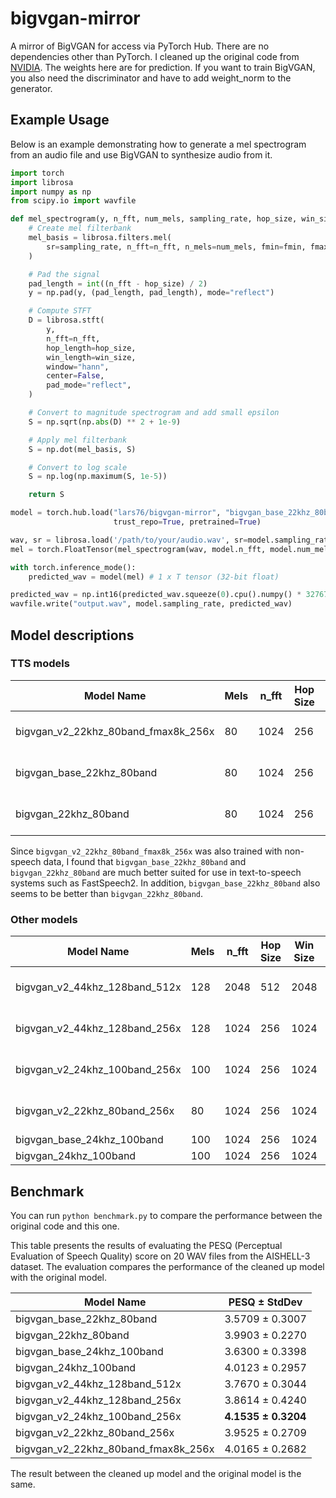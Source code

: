 # bigvgan-mirror

A mirror of BigVGAN for access via PyTorch Hub. There are no dependencies other than PyTorch. I cleaned up the original code from [NVIDIA](https://github.com/NVIDIA/BigVGAN.git). The weights here are for prediction. If you want to train BigVGAN, you also need the discriminator and have to add weight_norm to the generator.

## Example Usage

Below is an example demonstrating how to generate a mel spectrogram from an audio file and use BigVGAN to synthesize audio from it.

```python
import torch
import librosa
import numpy as np
from scipy.io import wavfile

def mel_spectrogram(y, n_fft, num_mels, sampling_rate, hop_size, win_size, fmin, fmax):
    # Create mel filterbank
    mel_basis = librosa.filters.mel(
        sr=sampling_rate, n_fft=n_fft, n_mels=num_mels, fmin=fmin, fmax=fmax
    )

    # Pad the signal
    pad_length = int((n_fft - hop_size) / 2)
    y = np.pad(y, (pad_length, pad_length), mode="reflect")

    # Compute STFT
    D = librosa.stft(
        y,
        n_fft=n_fft,
        hop_length=hop_size,
        win_length=win_size,
        window="hann",
        center=False,
        pad_mode="reflect",
    )

    # Convert to magnitude spectrogram and add small epsilon
    S = np.sqrt(np.abs(D) ** 2 + 1e-9)

    # Apply mel filterbank
    S = np.dot(mel_basis, S)

    # Convert to log scale
    S = np.log(np.maximum(S, 1e-5))

    return S

model = torch.hub.load("lars76/bigvgan-mirror", "bigvgan_base_22khz_80band",
                       trust_repo=True, pretrained=True)

wav, sr = librosa.load('/path/to/your/audio.wav', sr=model.sampling_rate, mono=True)
mel = torch.FloatTensor(mel_spectrogram(wav, model.n_fft, model.num_mels, model.sampling_rate, model.hop_size, model.win_size, model.fmin, model.fmax)).unsqueeze(0)

with torch.inference_mode():
    predicted_wav = model(mel) # 1 x T tensor (32-bit float)

predicted_wav = np.int16(predicted_wav.squeeze(0).cpu().numpy() * 32767)
wavfile.write("output.wav", model.sampling_rate, predicted_wav)
```

## Model descriptions

### TTS models

| Model Name                         | Mels | n_fft | Hop Size | Win Size | Sampling Rate | fmin | fmax | Params | Dataset                     |
|------------------------------------|------|-------|----------|----------|---------------|------|------|--------|-----------------------------|
| bigvgan_v2_22khz_80band_fmax8k_256x| 80   | 1024  | 256      | 1024     | 22050         | 0    | 8000 | 112M   | Large-scale Compilation     |
| bigvgan_base_22khz_80band          | 80   | 1024  | 256      | 1024     | 22050         | 0    | 8000 | 14M    | LibriTTS + VCTK + LJSpeech  |
| bigvgan_22khz_80band               | 80   | 1024  | 256      | 1024     | 22050         | 0    | 8000 | 112M   | LibriTTS + VCTK + LJSpeech  |

Since `bigvgan_v2_22khz_80band_fmax8k_256x` was also trained with non-speech data, I found that `bigvgan_base_22khz_80band` and `bigvgan_22khz_80band` are much better suited for use in text-to-speech systems such as FastSpeech2. In addition, `bigvgan_base_22khz_80band` also seems to be better than `bigvgan_22khz_80band`.

### Other models

| Model Name                         | Mels | n_fft | Hop Size | Win Size | Sampling Rate | fmin | fmax | Params | Dataset                     |
|------------------------------------|------|-------|----------|----------|---------------|------|------|--------|-----------------------------|
| bigvgan_v2_44khz_128band_512x      | 128  | 2048  | 512      | 2048     | 44100         | 0    | 22050| 122M   | Large-scale Compilation     |
| bigvgan_v2_44khz_128band_256x      | 128  | 1024  | 256      | 1024     | 44100         | 0    | 22050| 112M   | Large-scale Compilation     |
| bigvgan_v2_24khz_100band_256x      | 100  | 1024  | 256      | 1024     | 24000         | 0    | 12000| 112M   | Large-scale Compilation     |
| bigvgan_v2_22khz_80band_256x       | 80   | 1024  | 256      | 1024     | 22050         | 0    | 11025| 112M   | Large-scale Compilation     |
| bigvgan_base_24khz_100band         | 100  | 1024  | 256      | 1024     | 24000         | 0    | 12000| 14M    | LibriTTS                    |
| bigvgan_24khz_100band              | 100  | 1024  | 256      | 1024     | 24000         | 0    | 12000| 112M   | LibriTTS                    |

## Benchmark

You can run `python benchmark.py` to compare the performance between the original code and this one.

This table presents the results of evaluating the PESQ (Perceptual Evaluation of Speech Quality) score on 20 WAV files from the AISHELL-3 dataset. The evaluation compares the performance of the cleaned up model with the original model.

| Model Name                            | PESQ ± StdDev                |
|---------------------------------------|------------------------------|
| bigvgan_base_22khz_80band             | 3.5709 ± 0.3007              |
| bigvgan_22khz_80band                  | 3.9903 ± 0.2270              |
| bigvgan_base_24khz_100band            | 3.6300 ± 0.3398              |
| bigvgan_24khz_100band                 | 4.0123 ± 0.2957              |
| bigvgan_v2_44khz_128band_512x         | 3.7670 ± 0.3044              |
| bigvgan_v2_44khz_128band_256x         | 3.8614 ± 0.4240              |
| bigvgan_v2_24khz_100band_256x         | **4.1535 ± 0.3204**          |
| bigvgan_v2_22khz_80band_256x          | 3.9525 ± 0.2709              |
| bigvgan_v2_22khz_80band_fmax8k_256x   | 4.0165 ± 0.2682              |

The result between the cleaned up model and the original model is the same.